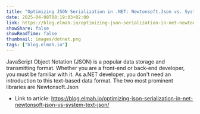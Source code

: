 ```yaml
---
title: "Optimizing JSON Serialization in .NET: Newtonsoft.Json vs. System.Text.Json"
date: 2025-04-08T08:19:03+02:00
link: https://blog.elmah.io/optimizing-json-serialization-in-net-newtonsoft-json-vs-system-text-json/
showShare: false
showReadTime: false
thumbnail: images/dotnet.png
tags: ["blog.elmah.io"]
---
```

JavaScript Object Notation (JSON) is a popular data storage and transmitting format. Whether you are a front-end or back-end developer, you must be familiar with it. As a.NET developer, you don't need an introduction to this text-based data format. The two most prominent libraries are Newtonsoft.Json

- Link to article: https://blog.elmah.io/optimizing-json-serialization-in-net-newtonsoft-json-vs-system-text-json/